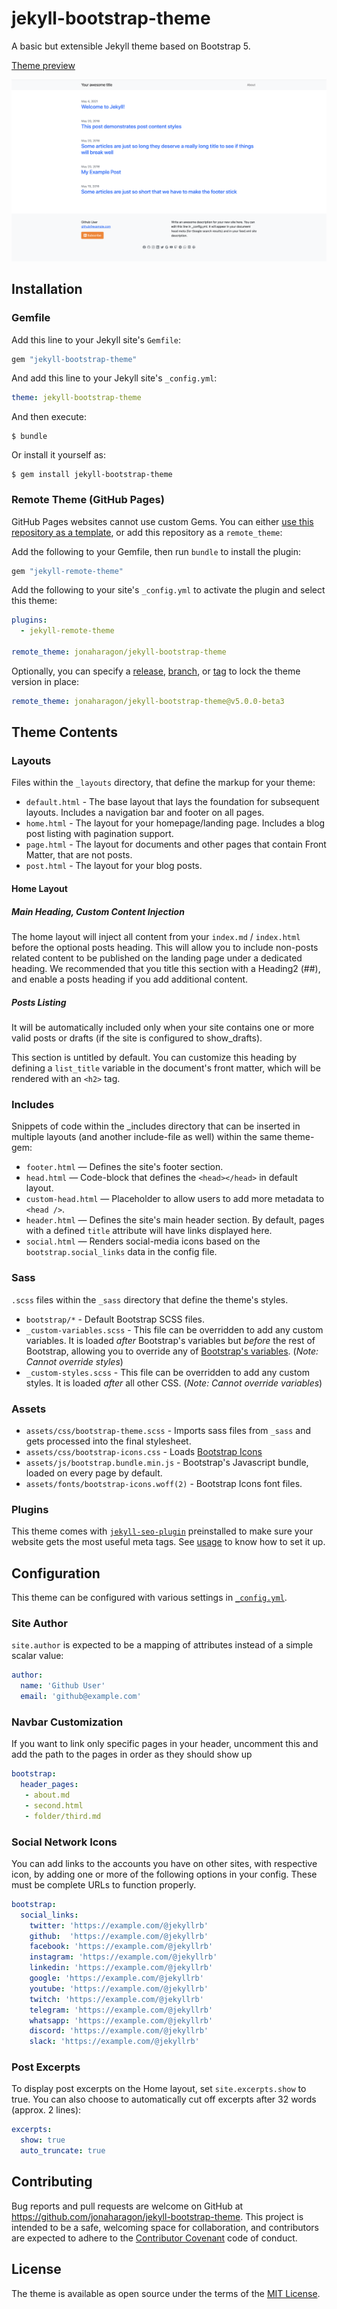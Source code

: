 # jekyll-bootstrap-theme

A basic but extensible Jekyll theme based on Bootstrap 5.

[Theme preview](https://jonaharagon.github.io/jekyll-bootstrap-theme/)

![Bootstrap theme preview](/screenshot.png)

## Installation

### Gemfile

Add this line to your Jekyll site's `Gemfile`:

```ruby
gem "jekyll-bootstrap-theme"
```

And add this line to your Jekyll site's `_config.yml`:

```yaml
theme: jekyll-bootstrap-theme
```

And then execute:

    $ bundle

Or install it yourself as:

    $ gem install jekyll-bootstrap-theme

### Remote Theme (GitHub Pages)

GitHub Pages websites cannot use custom Gems. You can either [use this repository as a template](https://github.com/jonaharagon/jekyll-bootstrap-theme/generate), or add this repository as a `remote_theme`:

Add the following to your Gemfile, then run `bundle` to install the plugin:

```ruby
gem "jekyll-remote-theme"
```

Add the following to your site's `_config.yml` to activate the plugin and select this theme:

```yaml
plugins:
  - jekyll-remote-theme

remote_theme: jonaharagon/jekyll-bootstrap-theme
```

Optionally, you can specify a [release](https://github.com/jonaharagon/jekyll-bootstrap-theme/releases), [branch](https://github.com/jonaharagon/jekyll-bootstrap-theme/branches), or [tag](https://github.com/jonaharagon/jekyll-bootstrap-theme/tags) to lock the theme version in place:

```yaml
remote_theme: jonaharagon/jekyll-bootstrap-theme@v5.0.0-beta3
```

## Theme Contents

### Layouts

Files within the `_layouts` directory, that define the markup for your theme:

 - `default.html` - The base layout that lays the foundation for subsequent layouts. Includes a navigation bar and footer on all pages.
 - `home.html` - The layout for your homepage/landing page. Includes a blog post listing with pagination support.
 - `page.html` - The layout for documents and other pages that contain Front Matter, that are not posts.
 - `post.html` - The layout for your blog posts.

#### Home Layout

##### Main Heading, Custom Content Injection

The home layout will inject all content from your `index.md` / `index.html` before the optional posts heading. This will allow you to include non-posts related content to be published on the landing page under a dedicated heading. We recommended that you title this section with a Heading2 (##), and enable a posts heading if you add additional content.

##### Posts Listing

It will be automatically included only when your site contains one or more valid posts or drafts (if the site is configured to show_drafts).

This section is untitled by default. You can customize this heading by defining a `list_title` variable in the document's front matter, which will be rendered with an `<h2>` tag.

### Includes

Snippets of code within the _includes directory that can be inserted in multiple layouts (and another include-file as well) within the same theme-gem:

 - `footer.html` — Defines the site's footer section.
 - `head.html` — Code-block that defines the `<head></head>` in default layout.
 - `custom-head.html` — Placeholder to allow users to add more metadata to `<head />`.
 - `header.html` — Defines the site's main header section. By default, pages with a defined `title` attribute will have links displayed here.
 - `social.html` — Renders social-media icons based on the `bootstrap.social_links` data in the config file.

### Sass

`.scss` files within the `_sass` directory that define the theme's styles.

 - `bootstrap/*` - Default Bootstrap SCSS files.
 - `_custom-variables.scss` - This file can be overridden to add any custom variables. It is loaded *after* Bootstrap's variables but *before* the rest of Bootstrap, allowing you to override any of [Bootstrap's variables](https://github.com/twbs/bootstrap/blob/main/scss/_variables.scss). (*Note: Cannot override styles*)
 - `_custom-styles.scss` - This file can be overridden to add any custom styles. It is loaded *after* all other CSS. (*Note: Cannot override variables*)

### Assets

 - `assets/css/bootstrap-theme.scss` - Imports sass files from `_sass` and gets processed into the final stylesheet.
 - `assets/css/bootstrap-icons.css` - Loads [Bootstrap Icons](https://icons.getbootstrap.com)
 - `assets/js/bootstrap.bundle.min.js` - Bootstrap's Javascript bundle, loaded on every page by default.
 - `assets/fonts/bootstrap-icons.woff(2)` - Bootstrap Icons font files.

### Plugins

This theme comes with [`jekyll-seo-plugin`](https://github.com/jekyll/jekyll-seo-tag) preinstalled to make sure your website gets the most useful meta tags. See [usage](https://github.com/jekyll/jekyll-seo-tag#usage) to know how to set it up.

## Configuration

This theme can be configured with various settings in [`_config.yml`](/_config.yml).

### Site Author

`site.author` is expected to be a mapping of attributes instead of a simple scalar value:

```yaml
author:
  name: 'Github User'
  email: 'github@example.com'
```

### Navbar Customization

If you want to link only specific pages in your header, uncomment this and add the path to the pages in order as they should show up

```yaml
bootstrap:
  header_pages:
   - about.md
   - second.html
   - folder/third.md
```

### Social Network Icons

You can add links to the accounts you have on other sites, with respective icon, by adding one or more of the following options in your config. These must be complete URLs to function properly.

```yaml
bootstrap:
  social_links:
    twitter: 'https://example.com/@jekyllrb'
    github:  'https://example.com/@jekyllrb'
    facebook: 'https://example.com/@jekyllrb'
    instagram: 'https://example.com/@jekyllrb'
    linkedin: 'https://example.com/@jekyllrb'
    google: 'https://example.com/@jekyllrb'
    youtube: 'https://example.com/@jekyllrb'
    twitch: 'https://example.com/@jekyllrb'
    telegram: 'https://example.com/@jekyllrb'
    whatsapp: 'https://example.com/@jekyllrb'
    discord: 'https://example.com/@jekyllrb'
    slack: 'https://example.com/@jekyllrb'
```

### Post Excerpts

To display post excerpts on the Home layout, set `site.excerpts.show` to true. You can also choose to automatically cut off excerpts after 32 words (approx. 2 lines):

```yaml
excerpts:
  show: true
  auto_truncate: true
```

## Contributing

Bug reports and pull requests are welcome on GitHub at https://github.com/jonaharagon/jekyll-bootstrap-theme. This project is intended to be a safe, welcoming space for collaboration, and contributors are expected to adhere to the [Contributor Covenant](http://contributor-covenant.org) code of conduct.

## License

The theme is available as open source under the terms of the [MIT License](https://opensource.org/licenses/MIT).
